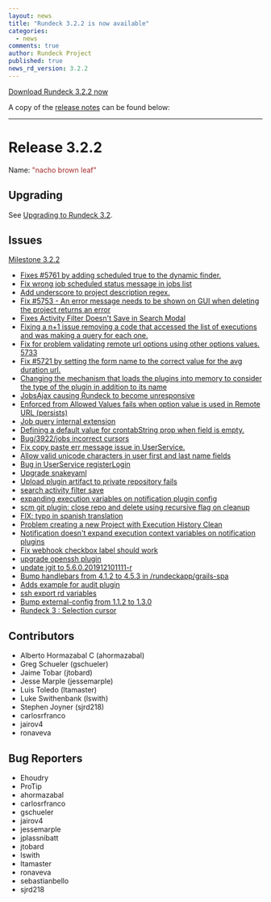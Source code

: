 ```yaml
---
layout: news
title: "Rundeck 3.2.2 is now available"
categories:
  - news
comments: true
author: Rundeck Project
published: true
news_rd_version: 3.2.2
---
```



[Download Rundeck 3.2.2 now](https://www.rundeck.com/download-page)


A copy of the [release notes](https://docs.rundeck.com/3.2.2/history/3_2_x/version-3.2.2.html) can be found below:

--------------------

# Release 3.2.2

Name: <span style="color: brown"><span class="glyphicon glyphicon-leaf"></span> "nacho brown leaf"</span>

## Upgrading
See [Upgrading to Rundeck 3.2](/upgrading/upgrading-to-rundeck-3.2.html).


## Issues

[Milestone 3.2.2](https://github.com/rundeck/rundeck/milestone/133)

* [Fixes #5761 by adding scheduled true to the dynamic finder.](https://github.com/rundeck/rundeck/pull/5769)
* [Fix wrong job scheduled status message in jobs list](https://github.com/rundeck/rundeck/pull/5764)
* [Add underscore to project description regex.](https://github.com/rundeck/rundeck/pull/5755)
* [Fix #5753 - An error message needs to be shown on GUI when deleting the project returns an error](https://github.com/rundeck/rundeck/pull/5754)
* [Fixes Activity Filter Doesn't Save in Search Modal](https://github.com/rundeck/rundeck/pull/5752)
* [Fixing a n+1 issue removing a code that accessed the list of executions and was making a query for each one. ](https://github.com/rundeck/rundeck/pull/5749)
* [Fix for problem validating remote url options using other options values. 5733](https://github.com/rundeck/rundeck/pull/5748)
* [Fix #5721 by setting the form name to the correct value for the avg duration url.](https://github.com/rundeck/rundeck/pull/5742)
* [ Changing the mechanism that loads the plugins into memory to consider the type of the plugin in addition to its name](https://github.com/rundeck/rundeck/pull/5737)
* [JobsAjax causing Rundeck to become unresponsive](https://github.com/rundeck/rundeck/issues/5735)
* [Enforced from Allowed Values fails  when option value is used in Remote URL (persists)](https://github.com/rundeck/rundeck/issues/5733)
* [Job query internal extension](https://github.com/rundeck/rundeck/pull/5720)
* [Defining a default value for crontabString prop when field is empty. ](https://github.com/rundeck/rundeck/pull/5710)
* [Bug/3922/jobs incorrect cursors](https://github.com/rundeck/rundeck/pull/5708)
* [Fix copy paste err message issue in UserService.](https://github.com/rundeck/rundeck/pull/5706)
* [Allow valid unicode characters in user first and last name fields](https://github.com/rundeck/rundeck/pull/5705)
* [Bug in UserService registerLogin](https://github.com/rundeck/rundeck/issues/5704)
* [Upgrade snakeyaml](https://github.com/rundeck/rundeck/pull/5703)
* [Upload plugin artifact to private repository fails](https://github.com/rundeck/rundeck/issues/5702)
* [search activity filter save](https://github.com/rundeck/rundeck/issues/5692)
* [expanding execution variables on notification plugin config](https://github.com/rundeck/rundeck/pull/5689)
* [scm git plugin: close repo and delete using recursive flag on cleanup](https://github.com/rundeck/rundeck/pull/5688)
* [FIX: typo in spanish translation](https://github.com/rundeck/rundeck/pull/5681)
* [Problem creating a new Project with Execution History Clean](https://github.com/rundeck/rundeck/issues/5679)
* [Notification doesn't expand execution context variables on notification plugins](https://github.com/rundeck/rundeck/issues/5674)
* [Fix webhook checkbox label should work](https://github.com/rundeck/rundeck/pull/5673)
* [upgrade openssh plugin ](https://github.com/rundeck/rundeck/pull/5666)
* [update jgit to 5.6.0.201912101111-r](https://github.com/rundeck/rundeck/pull/5658)
* [Bump handlebars from 4.1.2 to 4.5.3 in /rundeckapp/grails-spa](https://github.com/rundeck/rundeck/pull/5657)
* [Adds example for audit plugin](https://github.com/rundeck/rundeck/pull/5594)
* [ssh export rd variables](https://github.com/rundeck/rundeck/pull/5577)
* [Bump external-config from 1.1.2 to 1.3.0](https://github.com/rundeck/rundeck/pull/4860)
* [Rundeck 3 : Selection cursor](https://github.com/rundeck/rundeck/issues/3922)

## Contributors

* Alberto Hormazabal C (ahormazabal)
* Greg Schueler (gschueler)
* Jaime Tobar (jtobard)
* Jesse Marple (jessemarple)
* Luis Toledo (ltamaster)
* Luke Swithenbank (lswith)
* Stephen Joyner (sjrd218)
* carlosrfranco
* jairov4
* ronaveva

## Bug Reporters

* Ehoudry
* ProTip
* ahormazabal
* carlosrfranco
* gschueler
* jairov4
* jessemarple
* jplassnibatt
* jtobard
* lswith
* ltamaster
* ronaveva
* sebastianbello
* sjrd218
